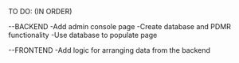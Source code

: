 TO DO:
(IN ORDER)

--BACKEND
-Add admin console page
-Create database and PDMR functionality
-Use database to populate page

--FRONTEND
-Add logic for arranging data from the backend

